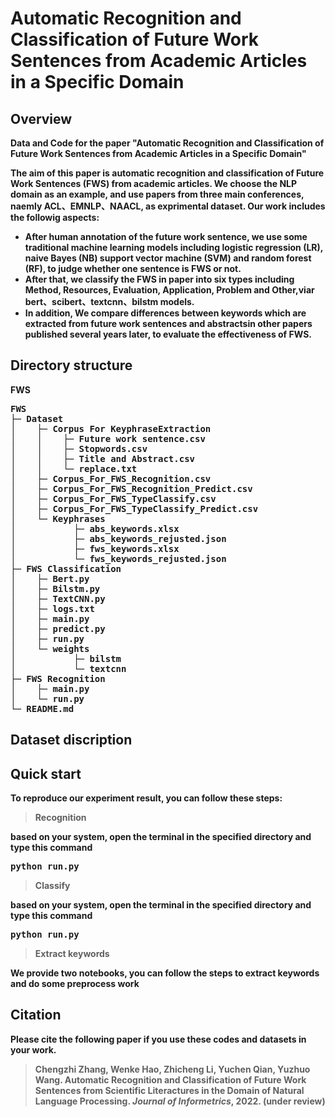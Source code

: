 # Automatic Recognition and Classification of Future Work Sentences from Academic Articles in a Specific Domain

## Overview
<b> Data and Code for the paper "Automatic Recognition and Classification of Future Work Sentences from Academic Articles in a Specific Domain"

The aim of this paper is automatic recognition and classification of Future Work Sentences (FWS) from academic articles. We choose the NLP domain as an example, and use papers from three main conferences, naemly ACL、EMNLP、NAACL, as exprimental dataset. Our work includes the followig aspects:
* After human annotation of the future work sentence, we use some traditional machine learning models including logistic regression (LR),  naive Bayes (NB)   support vector machine (SVM)  and random forest (RF), to judge whether one sentence is FWS or not.
* After that, we classify the FWS in paper into six types including Method, Resources, Evaluation, Application, Problem and Other,viar bert、scibert、textcnn、bilstm models.
* In addition, We compare differences between keywords which are extracted from future work sentences and abstractsin other papers published several years later, to evaluate the effectiveness of FWS.

## Directory structure
FWS
<pre>
FWS
├─ Dataset
│    ├─ Corpus For KeyphraseExtraction
│    │    ├─ Future work sentence.csv
│    │    ├─ Stopwords.csv
│    │    ├─ Title and Abstract.csv
│    │    └─ replace.txt
│    ├─ Corpus_For_FWS_Recognition.csv
│    ├─ Corpus_For_FWS_Recognition_Predict.csv
│    ├─ Corpus_For_FWS_TypeClassify.csv
│    ├─ Corpus_For_FWS_TypeClassify_Predict.csv
│    └─ Keyphrases
│           ├─ abs_keywords.xlsx
│           ├─ abs_keywords_rejusted.json
│           ├─ fws_keywords.xlsx
│           └─ fws_keywords_rejusted.json
├─ FWS Classification
│    ├─ Bert.py
│    ├─ Bilstm.py
│    ├─ TextCNN.py
│    ├─ logs.txt
│    ├─ main.py
│    ├─ predict.py
│    ├─ run.py
│    └─ weights
│           ├─ bilstm
│           └─ textcnn
├─ FWS Recognition
│    ├─ main.py
│    └─ run.py
└─ README.md
</pre>

## Dataset discription

## Quick start
To reproduce our experiment result, you can follow these steps:

> Recognition 

based on your system, open the terminal in the specified directory and type this command
<pre>python run.py </pre>

> Classify

based on your system, open the terminal in the specified directory and type this command
<pre>python run.py</pre>

> Extract keywords

We provide two notebooks, you can follow the steps to extract keywords and do some preprocess work

## Citation
Please cite the following paper if you use these codes and datasets in your work.

> Chengzhi Zhang, Wenke Hao, Zhicheng Li, Yuchen Qian, Yuzhuo Wang. Automatic Recognition and Classification of Future Work Sentences from Scientific Literactures in the Domain of Natural Language Processing. *Journal of Informetrics*, 2022. (under review)
